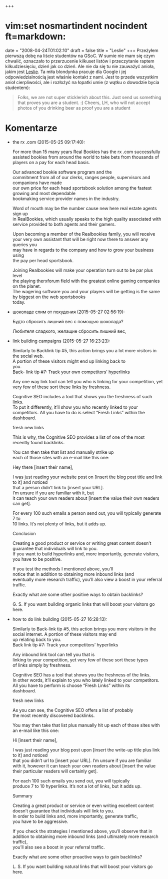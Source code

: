 +++
# vim:set nosmartindent nocindent ft=markdown:
date = "2008-04-24T01:02:10"
draft = false
title = "Leslie"
+++
Przeżyłem pierwszą dobę na liście studentów na GSoC. W sumie nie mam się czym
chwalić, oznaczało to przerzucenie kilkuset listów i przeczytanie raptem
kilkudziesięciu, dzień jak co dzień. Ale nie da się tu nie zauważyć anioła,
jakim jest [Leslie](http://www.hawthornlandings.org/). Ta miła blondynka
pracuje dla Google i jej odpowiedzialnością jest właśnie kontakt z nami. Jest
to przede wszystkim anioł cierpliwości, ale i rozłożyć na łopatki umie (z
wątku o dowodzie bycia studentem):

> Folks, we are not super sticklerish about this. Just send us something that
proves you are a student. :) Cheers, LH, who will not accept photos of you
drinking beer as proof you are a student

# Komentarze

* the rx .com (2015-05-25 09:17:40): <p>For more than 15 many years Real Bookies
  has the rx .com successfully <br /> assisted bookies from around the world to
  take bets from thousands of players on a pay for each head basis.</p>  <p>Our
  advanced bookie software program and the <br /> commitment from all of our
  clerks, ranges people, supervisors and companions have made <br /> our own
  price for each head sportsbook solution among the fastest growing and most
  dependable <br /> bookmaking service provider names in the industry.</p>
  <p>Word of mouth may be the number cause new here real estate agents sign up
  <br /> in RealBookies, which usually speaks to the high quality associated
  with service provided to both agents and their gamers.</p>  <p>Upon becoming a
  member of the Realbookies family, you will receive your very own assistant
  that will be right now there to answer any queries you <br /> may have in
  regards to the company and how to grow your business using <br /> the pay per
  head sportsbook.</p>  <p>Joining Realbookies will make your operation turn out
  to be par plus level <br /> the playing therxforum field with the greatest
  online gaming companies on the planet.<br /> The wagering software you and
  your players will be getting is the same by biggest on the web sportsbooks <br
  /> today.</p>
* шоколаде слим от похудения (2015-05-27 02:56:19): <p>Будто сбросить лишний вес
  с помощью шоколада?</p>  <p>Любителя сладкого, желащие сбросить лишний
  вес,</p>
* link building campaigns (2015-05-27 16:23:23): <p>Similarly to Backlink tip
  #5, this action brings you a lot more visitors in the social web.<br /> A
  portion of these visitors might end up linking back to <br /> you.<br /> Back-
  link tip #7: Track your own competitors’ hyperlinks</p>  <p>Any one way link
  tool can tell you who is linking for your competition, yet very few of these
  sort these links by freshness.</p>  <p>Cognitive SEO includes a tool that
  shows you the freshness of such links.<br /> To put it differently, it’ll show
  you who recently linked to your <br /> competitors. All you have to do is
  select “Fresh Links” within the dashboard.</p>  <p>fresh new links</p>
  <p>This is why, the Cognitive SEO provides a list of one of the most <br />
  recently found backlinks.</p>  <p>You can then take that list and manually
  strike up <br /> each of those sites with an e-mail like this one:</p>  <p>Hey
  there [insert their name],</p>  <p>I was just reading your website post on
  [insert the blog post title and link to it] and noticed <br /> that a person
  didn’t link to [insert your URL].<br /> I’m unsure if you are familiar with
  it, but <br /> it can teach your own readers about [insert the value their own
  readers can get].</p>  <p>For every 100 such emails a person send out, you
  will typically generate 7 to <br /> 10 links. It’s not plenty of links, but it
  adds up.</p>  <p>Conclusion</p>  <p>Creating a good product or service or
  writing great content doesn’t guarantee that individuals will link to you.<br
  /> If you want to build hyperlinks and, more importantly, generate visitors,
  you have to be positive.</p>  <p>If you test the methods I mentioned above,
  you’ll <br /> notice that in addition to obtaining more inbound links (and <br
  /> eventually more research traffic), you’ll also view a boost in your
  referral <br /> traffic.</p>  <p>Exactly what are some other positive ways to
  obtain backlinks?</p>  <p>G. S. If you want building organic links that will
  boost your visitors go here.</p>
* how to do link building (2015-05-27 16:28:13): <p>Similarly to Back-link tip
  #5, this action brings you more visitors in the <br /> social internet. A
  portion of these visitors may end <br /> up relating back to you.<br /> Back
  link tip #7: Track your competitors’ hyperlinks</p>  <p>Any inbound link tool
  can tell you that is <br /> linking to your competition, yet very few of these
  sort these types <br /> of links simply by freshness.</p>  <p>Cognitive SEO
  has a tool that shows you the freshness of the links.<br /> In other words,
  it’ll explain to you who lately linked to your competitors.<br /> All you have
  to perform is choose “Fresh Links” within its <br /> dashboard.</p>  <p>fresh
  new links</p>  <p>As you can see, the Cognitive SEO offers a list of probably
  <br /> the most recently discovered backlinks.</p>  <p>You may then take that
  list plus manually hit up each of those sites with an e-mail like this
  one:</p>  <p>Hi [insert their name],</p>  <p>I was just reading your blog post
  upon [insert the write-up title plus link to it] and noticed <br /> that you
  didn’t url to [insert your URL]. I’m unsure if you are familiar <br /> with
  it, however it can teach your own readers about [insert the value their
  particular readers will certainly get].</p>  <p>For each 100 such emails you
  send out, you will typically <br /> produce 7 to 10 hyperlinks. It’s not a lot
  of links, but it adds up.</p>  <p>Summary</p>  <p>Creating a great product or
  service or even writing excellent content doesn’t guarantee that individuals
  will link to you.<br /> In order to build links and, more importantly,
  generate traffic,<br /> you have to be aggressive.</p>  <p>If you check the
  strategies I mentioned above, you’ll observe that in addition to obtaining
  more inbound links (and ultimately more research traffic), <br /> you’ll also
  see a boost in your referral traffic.</p>  <p>Exactly what are some other
  proactive ways to gain backlinks?</p>  <p>L. S. If you want building natural
  links that will boost your visitors go <br /> here.</p>
